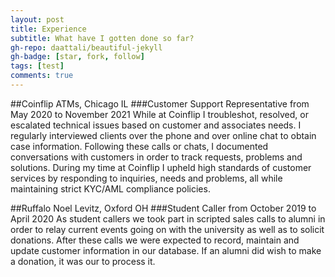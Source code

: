 ```yaml
---
layout: post
title: Experience
subtitle: What have I gotten done so far?
gh-repo: daattali/beautiful-jekyll
gh-badge: [star, fork, follow]
tags: [test]
comments: true
---
```

##Coinflip ATMs, Chicago IL
###Customer Support Representative from May 2020 to November 2021
While at Coinflip I troubleshot, resolved, or escalated technical issues based on customer and associates needs. 
I regularly interviewed clients over the phone and over online chat to obtain case information. 
Following these calls or chats, I documented conversations with customers in order to track requests, problems and solutions. 
During my time at Coinflip I upheld high standards of customer services by responding to inquiries, needs and problems, all while maintaining strict KYC/AML compliance policies. 

##Ruffalo Noel Levitz, Oxford OH
###Student Caller from October 2019 to April 2020
As student callers we took part in scripted sales calls to alumni in order to relay current events going on with the university as well as to solicit donations. 
After these calls we were expected to record, maintain and update customer information in our database.
If an alumni did wish to make a donation, it was our to process it. 
